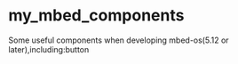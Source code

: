 # my_mbed_components
Some useful components when developing mbed-os(5.12 or later),including:button
